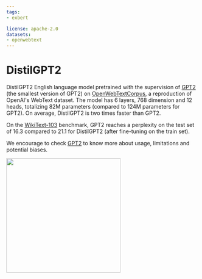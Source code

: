 ```yaml
---
tags:
- exbert

license: apache-2.0
datasets:
- openwebtext
---
```


# DistilGPT2

DistilGPT2 English language model pretrained with the supervision of [GPT2](https://huggingface.co/gpt2) (the smallest version of GPT2) on [OpenWebTextCorpus](https://skylion007.github.io/OpenWebTextCorpus/), a reproduction of OpenAI's WebText dataset. The model has 6 layers, 768 dimension and 12 heads, totalizing 82M parameters (compared to 124M parameters for GPT2). On average, DistilGPT2 is two times faster than GPT2.

On the [WikiText-103](https://blog.einstein.ai/the-wikitext-long-term-dependency-language-modeling-dataset/) benchmark, GPT2 reaches a perplexity on the test set of 16.3 compared to 21.1 for DistilGPT2 (after fine-tuning on the train set).

We encourage to check [GPT2](https://huggingface.co/gpt2) to know more about usage, limitations and potential biases.

<a href="https://huggingface.co/exbert/?model=distilgpt2">
	<img width="300px" src="https://cdn-media.huggingface.co/exbert/button.png">
</a>
